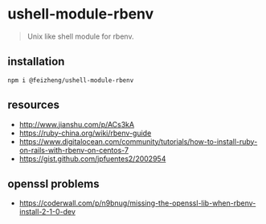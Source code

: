 # ushell-module-rbenv
> Unix like shell module for rbenv.

## installation
```shell
npm i @feizheng/ushell-module-rbenv
```

## resources
+ http://www.jianshu.com/p/ACs3kA
+ https://ruby-china.org/wiki/rbenv-guide
+ https://www.digitalocean.com/community/tutorials/how-to-install-ruby-on-rails-with-rbenv-on-centos-7
+ https://gist.github.com/jpfuentes2/2002954

## openssl problems
- https://coderwall.com/p/n9bnug/missing-the-openssl-lib-when-rbenv-install-2-1-0-dev